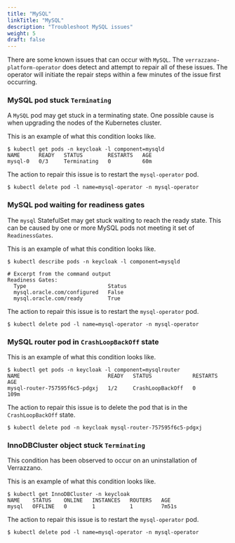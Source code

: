 ```yaml
---
title: "MySQL"
linkTitle: "MySQL"
description: "Troubleshoot MySQL issues"
weight: 5
draft: false
---
```


There are some known issues that can occur with `MySQL`.  The `verrazzano-platform-operator` does detect and attempt to repair all of these issues.  The operator will initiate the repair steps within a few minutes of the issue first occurring.

### MySQL pod stuck `Terminating`
A `MySQL` pod may get stuck in a terminating state.  One possible cause is when upgrading the nodes of the Kubernetes cluster.

This is an example of what this condition looks like.
```
$ kubectl get pods -n keycloak -l component=mysqld
NAME      READY   STATUS        RESTARTS   AGE
mysql-0   0/3     Terminating   0          60m
```

The action to repair this issue is to restart the `mysql-operator` pod.
```
$ kubectl delete pod -l name=mysql-operator -n mysql-operator
```

### MySQL pod waiting for readiness gates
The `mysql` StatefulSet may get stuck waiting to reach the ready state.  This can be caused by one or more MySQL pods not meeting it set of `ReadinessGates`.

This is an example of what this condition looks like.
```
$ kubectl describe pods -n keycloak -l component=mysqld

# Excerpt from the command output
Readiness Gates:
  Type                          Status
  mysql.oracle.com/configured   False 
  mysql.oracle.com/ready        True 
```

The action to repair this issue is to restart the `mysql-operator` pod.
```
$ kubectl delete pod -l name=mysql-operator -n mysql-operator
```

### MySQL router pod in `CrashLoopBackOff` state

This is an example of what this condition looks like.
```
$ kubectl get pods -n keycloak -l component=mysqlrouter
NAME                            READY   STATUS             RESTARTS   AGE
mysql-router-757595f6c5-pdgxj   1/2     CrashLoopBackOff   0          109m
```

The action to repair this issue is to delete the pod that is in the `CrashLoopBackOff` state.
```
$ kubectl delete pod -n keycloak mysql-router-757595f6c5-pdgxj
```

### InnoDBCluster object stuck `Terminating`
This condition has been observed to occur on an uninstallation of Verrazzano.

This is an example of what this condition looks like.
```
$ kubectl get InnoDBCluster -n keycloak
NAME    STATUS    ONLINE   INSTANCES   ROUTERS   AGE
mysql   OFFLINE   0        1           1         7m51s
```

The action to repair this issue is to restart the `mysql-operator` pod.
```
$ kubectl delete pod -l name=mysql-operator -n mysql-operator
```
